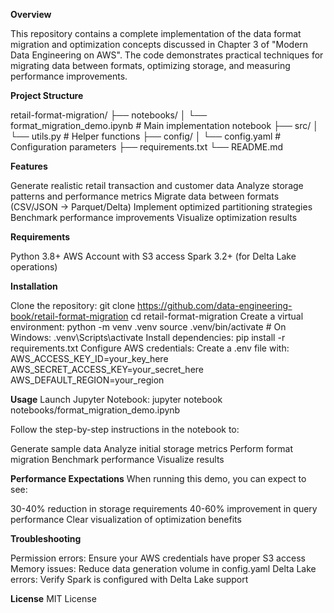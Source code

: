 **Overview**

This repository contains a complete implementation of the data format migration and optimization concepts discussed in Chapter 3 of "Modern Data Engineering on AWS". The code demonstrates practical techniques for migrating data between formats, optimizing storage, and measuring performance improvements.

**Project Structure**

retail-format-migration/
├── notebooks/
│   └── format_migration_demo.ipynb    # Main implementation notebook
├── src/
│   └── utils.py                       # Helper functions
├── config/
│   └── config.yaml                    # Configuration parameters
├── requirements.txt
└── README.md

**Features**

Generate realistic retail transaction and customer data
Analyze storage patterns and performance metrics
Migrate data between formats (CSV/JSON → Parquet/Delta)
Implement optimized partitioning strategies
Benchmark performance improvements
Visualize optimization results

**Requirements**

Python 3.8+
AWS Account with S3 access
Spark 3.2+ (for Delta Lake operations)

**Installation**

Clone the repository:
  git clone https://github.com/data-engineering-book/retail-format-migration
  cd retail-format-migration
Create a virtual environment:
  python -m venv .venv
  source .venv/bin/activate  # On Windows: .venv\Scripts\activate
Install dependencies:
  pip install -r requirements.txt
Configure AWS credentials:
  Create a .env file with:
  AWS_ACCESS_KEY_ID=your_key_here
  AWS_SECRET_ACCESS_KEY=your_secret_here
  AWS_DEFAULT_REGION=your_region

**Usage**
Launch Jupyter Notebook:
  jupyter notebook notebooks/format_migration_demo.ipynb

Follow the step-by-step instructions in the notebook to:

  Generate sample data
  Analyze initial storage metrics
  Perform format migration
  Benchmark performance
  Visualize results

**Performance Expectations**
When running this demo, you can expect to see:

30-40% reduction in storage requirements
40-60% improvement in query performance
Clear visualization of optimization benefits

**Troubleshooting**

Permission errors: Ensure your AWS credentials have proper S3 access
Memory issues: Reduce data generation volume in config.yaml
Delta Lake errors: Verify Spark is configured with Delta Lake support

**License**
MIT License
